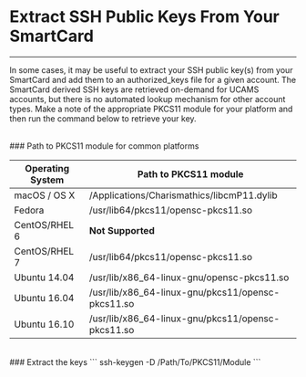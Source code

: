 # Extract SSH Public Keys From Your SmartCard
---

In some cases, it may be useful to extract your SSH public key(s) from your SmartCard and add them to an authorized_keys file for a given account. The SmartCard derived SSH keys are retrieved on-demand for UCAMS accounts, but there is no automated lookup mechanism for other account types. Make a note of the appropriate PKCS11 module for your platform and then run the command below to retrieve your key.


<br />
### Path to PKCS11 module for common platforms

|Operating System|Path to PKCS11 module|
|----------------|---------------------|
|macOS / OS X    |/Applications/Charismathics/libcmP11.dylib|
|Fedora          |/usr/lib64/pkcs11/opensc-pkcs11.so|
|CentOS/RHEL 6   |**Not Supported**|
|CentOS/RHEL 7   |/usr/lib64/pkcs11/opensc-pkcs11.so|
|Ubuntu 14.04    |/usr/lib/x86_64-linux-gnu/opensc-pkcs11.so|
|Ubuntu 16.04    |/usr/lib/x86_64-linux-gnu/pkcs11/opensc-pkcs11.so|
|Ubuntu 16.10    |/usr/lib/x86_64-linux-gnu/pkcs11/opensc-pkcs11.so|


<br />
### Extract the keys
```
ssh-keygen -D /Path/To/PKCS11/Module
```
